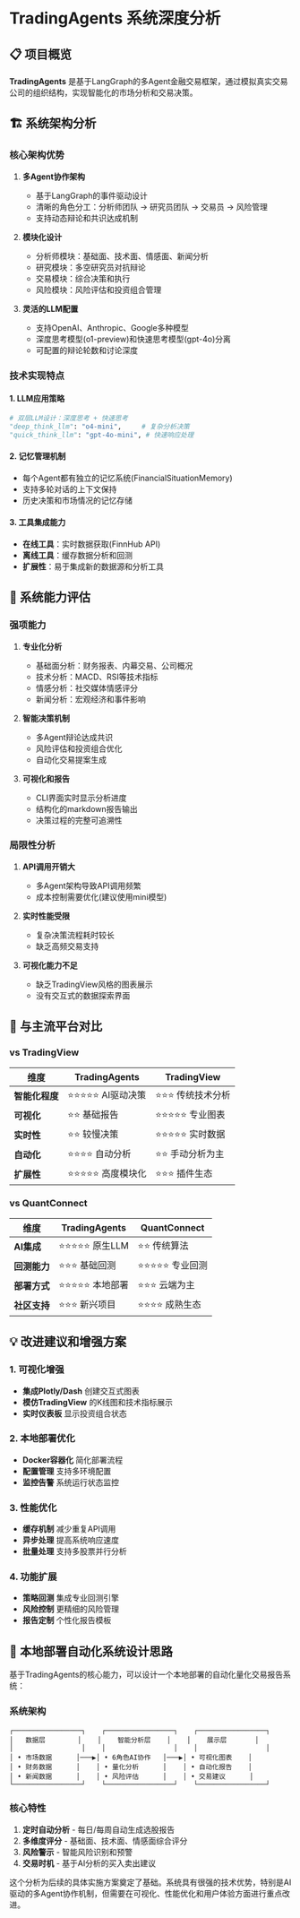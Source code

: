 # TradingAgents 系统深度分析

## 📋 项目概览

**TradingAgents** 是基于LangGraph的多Agent金融交易框架，通过模拟真实交易公司的组织结构，实现智能化的市场分析和交易决策。

## 🏗️ 系统架构分析

### 核心架构优势
1. **多Agent协作架构**
   - 基于LangGraph的事件驱动设计
   - 清晰的角色分工：分析师团队 → 研究员团队 → 交易员 → 风险管理
   - 支持动态辩论和共识达成机制

2. **模块化设计**
   - 分析师模块：基础面、技术面、情感面、新闻分析
   - 研究模块：多空研究员对抗辩论
   - 交易模块：综合决策和执行
   - 风险模块：风险评估和投资组合管理

3. **灵活的LLM配置**
   - 支持OpenAI、Anthropic、Google多种模型
   - 深度思考模型(o1-preview)和快速思考模型(gpt-4o)分离
   - 可配置的辩论轮数和讨论深度

### 技术实现特点

#### 1. LLM应用策略
```python
# 双层LLM设计：深度思考 + 快速思考
"deep_think_llm": "o4-mini",     # 复杂分析决策
"quick_think_llm": "gpt-4o-mini", # 快速响应处理
```

#### 2. 记忆管理机制
- 每个Agent都有独立的记忆系统(FinancialSituationMemory)
- 支持多轮对话的上下文保持
- 历史决策和市场情况的记忆存储

#### 3. 工具集成能力
- **在线工具**：实时数据获取(FinnHub API)
- **离线工具**：缓存数据分析和回测
- **扩展性**：易于集成新的数据源和分析工具

## 🎯 系统能力评估

### 强项能力
1. **专业化分析**
   - 基础面分析：财务报表、内幕交易、公司概况
   - 技术分析：MACD、RSI等技术指标
   - 情感分析：社交媒体情感评分
   - 新闻分析：宏观经济和事件影响

2. **智能决策机制**
   - 多Agent辩论达成共识
   - 风险评估和投资组合优化
   - 自动化交易提案生成

3. **可视化和报告**
   - CLI界面实时显示分析进度
   - 结构化的markdown报告输出
   - 决策过程的完整可追溯性

### 局限性分析
1. **API调用开销大**
   - 多Agent架构导致API调用频繁
   - 成本控制需要优化(建议使用mini模型)

2. **实时性能受限**
   - 复杂决策流程耗时较长
   - 缺乏高频交易支持

3. **可视化能力不足**
   - 缺乏TradingView风格的图表展示
   - 没有交互式的数据探索界面

## 🚀 与主流平台对比

### vs TradingView
| 维度 | TradingAgents | TradingView |
|------|---------------|-------------|
| **智能化程度** | ⭐⭐⭐⭐⭐ AI驱动决策 | ⭐⭐⭐ 传统技术分析 |
| **可视化** | ⭐⭐ 基础报告 | ⭐⭐⭐⭐⭐ 专业图表 |
| **实时性** | ⭐⭐ 较慢决策 | ⭐⭐⭐⭐⭐ 实时数据 |
| **自动化** | ⭐⭐⭐⭐ 自动分析 | ⭐⭐ 手动分析为主 |
| **扩展性** | ⭐⭐⭐⭐⭐ 高度模块化 | ⭐⭐⭐ 插件生态 |

### vs QuantConnect
| 维度 | TradingAgents | QuantConnect |
|------|---------------|--------------|
| **AI集成** | ⭐⭐⭐⭐⭐ 原生LLM | ⭐⭐ 传统算法 |
| **回测能力** | ⭐⭐⭐ 基础回测 | ⭐⭐⭐⭐⭐ 专业回测 |
| **部署方式** | ⭐⭐⭐⭐⭐ 本地部署 | ⭐⭐⭐ 云端为主 |
| **社区支持** | ⭐⭐⭐ 新兴项目 | ⭐⭐⭐⭐ 成熟生态 |

## 💡 改进建议和增强方案

### 1. 可视化增强
- **集成Plotly/Dash** 创建交互式图表
- **模仿TradingView** 的K线图和技术指标展示
- **实时仪表板** 显示投资组合状态

### 2. 本地部署优化
- **Docker容器化** 简化部署流程
- **配置管理** 支持多环境配置
- **监控告警** 系统运行状态监控

### 3. 性能优化
- **缓存机制** 减少重复API调用
- **异步处理** 提高系统响应速度
- **批量处理** 支持多股票并行分析

### 4. 功能扩展
- **策略回测** 集成专业回测引擎
- **风险控制** 更精细的风险管理
- **报告定制** 个性化报告模板

## 🎯 本地部署自动化系统设计思路

基于TradingAgents的核心能力，可以设计一个本地部署的自动化量化交易报告系统：

### 系统架构
```
┌─────────────────┐    ┌─────────────────┐    ┌─────────────────┐
│   数据层        │    │    智能分析层    │    │    展示层       │
│                 │    │                 │    │                 │
│ • 市场数据      │───▶│ • 6角色AI协作   │───▶│ • 可视化图表    │
│ • 财务数据      │    │ • 量化分析      │    │ • 自动化报告    │
│ • 新闻数据      │    │ • 风险评估      │    │ • 交易建议      │
└─────────────────┘    └─────────────────┘    └─────────────────┘
```

### 核心特性
1. **定时自动分析** - 每日/每周自动生成选股报告
2. **多维度评分** - 基础面、技术面、情感面综合评分
3. **风险警示** - 智能风险识别和预警
4. **交易时机** - 基于AI分析的买入卖出建议

这个分析为后续的具体实施方案奠定了基础。系统具有很强的技术优势，特别是AI驱动的多Agent协作机制，但需要在可视化、性能优化和用户体验方面进行重点改进。